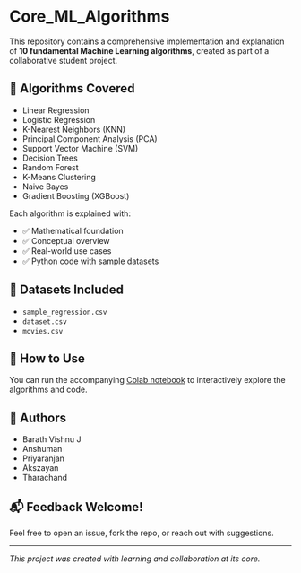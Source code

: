
# Core_ML_Algorithms

This repository contains a comprehensive implementation and explanation of **10 fundamental Machine Learning algorithms**, created as part of a collaborative student project.

## 📌 Algorithms Covered

- Linear Regression
- Logistic Regression
- K-Nearest Neighbors (KNN)
- Principal Component Analysis (PCA)
- Support Vector Machine (SVM)
- Decision Trees
- Random Forest
- K-Means Clustering
- Naive Bayes
- Gradient Boosting (XGBoost)

Each algorithm is explained with:
- ✅ Mathematical foundation
- ✅ Conceptual overview
- ✅ Real-world use cases
- ✅ Python code with sample datasets

## 📂 Datasets Included
- `sample_regression.csv`
- `dataset.csv`
- `movies.csv`

## 🚀 How to Use
You can run the accompanying [Colab notebook](https://colab.research.google.com/drive/17ycZLKBPLW-PxdYKCjdsbv8BkQB7Ra54?usp=sharing) to interactively explore the algorithms and code.


## 🤝 Authors
- Barath Vishnu J
- Anshuman
- Priyaranjan
- Akszayan
- Tharachand

## 📬 Feedback Welcome!
Feel free to open an issue, fork the repo, or reach out with suggestions.

---

*This project was created with learning and collaboration at its core.*
